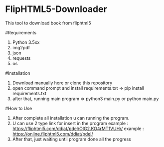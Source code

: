 # FlipHTML5-Downloader
This tool to download book from fliphtml5

#Requirements
1. Python 3.5xx
2. img2pdf
3. json
4. requests
5. os

#Installation
1. Download manually here or clone this repository
2. open command prompt and install requirements.txt
   => pip install requirements.txt
3. after that, running main program
   => python3 main.py or python main.py

#How to Use
1. After complete all installation u can running the program.
2. U can use 2 type link for insert in the program
   example : https://fliphtml5.com/ddiat/pdel/OIG2.KO4rMT1VUHr/
   example : https://online.fliphtml5.com/ddiat/pdel/
3. After that, just waiting until program done all the progress
